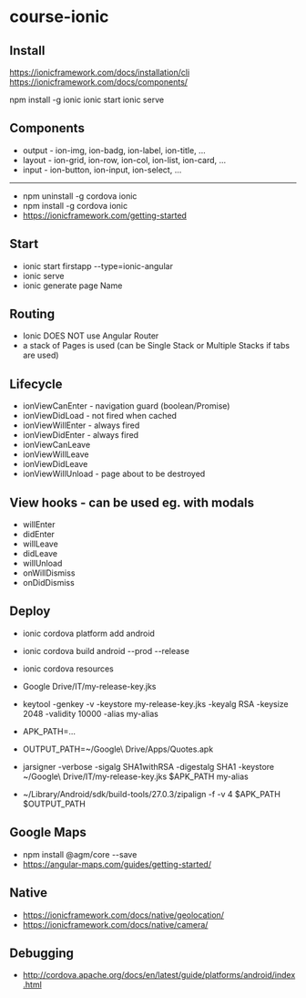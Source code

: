 # course-ionic

## Install

https://ionicframework.com/docs/installation/cli
https://ionicframework.com/docs/components/

npm install -g ionic
ionic start
ionic serve


## Components

- output - ion-img, ion-badg, ion-label, ion-title, ...
- layout - ion-grid, ion-row, ion-col, ion-list, ion-card, ...
- input - ion-button, ion-input, ion-select, ...


-----------------------------------------------------------------------------------------------

- npm uninstall -g cordova ionic
- npm install -g cordova ionic
- https://ionicframework.com/getting-started

## Start

- ionic start firstapp --type=ionic-angular
- ionic serve
- ionic generate page Name

## Routing

- Ionic DOES NOT use Angular Router
- a stack of Pages is used (can be Single Stack or Multiple Stacks if tabs are used)

## Lifecycle

- ionViewCanEnter - navigation guard (boolean/Promise) 
- ionViewDidLoad - not fired when cached
- ionViewWillEnter - always fired
- ionViewDidEnter - always fired
- ionViewCanLeave
- ionViewWillLeave 
- ionViewDidLeave 
- ionViewWillUnload - page about to be destroyed

## View hooks - can be used eg. with modals

- willEnter
- didEnter
- willLeave
- didLeave
- willUnload
- onWillDismiss
- onDidDismiss 

## Deploy

- ionic cordova platform add android
- ionic cordova build android --prod --release

- ionic cordova resources 

- Google Drive/IT/my-release-key.jks
- keytool -genkey -v -keystore my-release-key.jks -keyalg RSA -keysize 2048 -validity 10000 -alias my-alias

- APK_PATH=...
- OUTPUT_PATH=~/Google\ Drive/Apps/Quotes.apk
- jarsigner -verbose -sigalg SHA1withRSA -digestalg SHA1 -keystore ~/Google\ Drive/IT/my-release-key.jks $APK_PATH my-alias
- ~/Library/Android/sdk/build-tools/27.0.3/zipalign -f -v 4 $APK_PATH $OUTPUT_PATH


## Google Maps

- npm install @agm/core --save
- https://angular-maps.com/guides/getting-started/


## Native

- https://ionicframework.com/docs/native/geolocation/
- https://ionicframework.com/docs/native/camera/

## Debugging

- http://cordova.apache.org/docs/en/latest/guide/platforms/android/index.html
